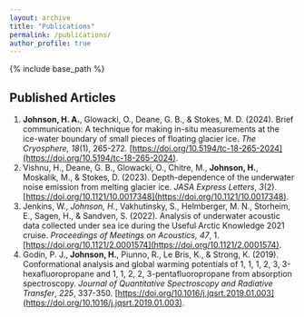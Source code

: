 ```yaml
---
layout: archive
title: "Publications"
permalink: /publications/
author_profile: true
---
```


{% include base_path %}

## Published Articles
1. <b>Johnson, H. A.</b>, Glowacki, O., Deane, G. B., & Stokes, M. D. (2024). Brief communication: A technique for making in-situ measurements at the ice-water boundary of small pieces of floating glacier ice. <em>The Cryosphere, 18</em>(1), 265-272. [https://doi.org/10.5194/tc-18-265-2024](https://doi.org/10.5194/tc-18-265-2024).
2. Vishnu, H., Deane, G. B., Glowacki, O., Chitre, M., <b>Johnson, H.</b>, Moskalik, M., & Stokes, D. (2023). Depth-dependence of the underwater noise emission from melting glacier ice. <em>JASA Express Letters</em>, <em>3</em>(2). [https://doi.org/10.1121/10.0017348](https://doi.org/10.1121/10.0017348).
3. Jenkins, W., <em>Johnson, H.</em>, Vakhutinsky, S., Helmberger, M. N., Storheim, E., Sagen, H., & Sandven, S. (2022). Analysis of underwater acoustic data collected under sea ice during the Useful Arctic Knowledge 2021 cruise. <em>Proceedings of Meetings on Acoustics, 47</em>, 1. [https://doi.org/10.1121/2.0001574](https://doi.org/10.1121/2.0001574).
4. Godin, P. J., <b>Johnson, H.</b>, Piunno, R., Le Bris, K., & Strong, K. (2019). Conformational analysis and global warming potentials of 1, 1, 1, 2, 3, 3-hexafluoropropane and 1, 1, 2, 2, 3-pentafluoropropane from absorption spectroscopy. <em>Journal of Quantitative Spectroscopy and Radiative Transfer</em>, <em>225</em>, 337-350. [https://doi.org/10.1016/j.jqsrt.2019.01.003](https://doi.org/10.1016/j.jqsrt.2019.01.003).
